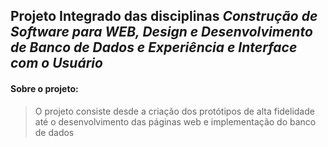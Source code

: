 ## Projeto Integrado das disciplinas ***Construção de Software para WEB, Design e Desenvolvimento de Banco de Dados e Experiência e Interface com o Usuário***
#### Sobre o projeto:
> O projeto consiste desde a criação dos protótipos de alta fidelidade até o desenvolvimento das páginas web e implementação do banco de dados
